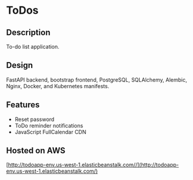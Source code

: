 # ToDos

## Description

To-do list application.

## Design

FastAPI backend, bootstrap frontend, PostgreSQL, SQLAlchemy, Alembic, Nginx, Docker, and Kubernetes manifests.

## Features

* Reset password
* ToDo reminder notifications
* JavaScript FullCalendar CDN

## Hosted on AWS

[http://todoapp-env.us-west-1.elasticbeanstalk.com//](http://todoapp-env.us-west-1.elasticbeanstalk.com/)
